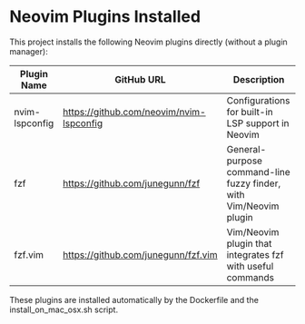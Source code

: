 # Neovim Plugins Installed

This project installs the following Neovim plugins directly (without a plugin manager):

| Plugin Name      | GitHub URL                                         | Description                                                      |
|------------------|----------------------------------------------------|------------------------------------------------------------------|
| nvim-lspconfig   | https://github.com/neovim/nvim-lspconfig           | Configurations for built-in LSP support in Neovim                |
| fzf              | https://github.com/junegunn/fzf                    | General-purpose command-line fuzzy finder, with Vim/Neovim plugin |
| fzf.vim          | https://github.com/junegunn/fzf.vim                | Vim/Neovim plugin that integrates fzf with useful commands        |

These plugins are installed automatically by the Dockerfile and the install_on_mac_osx.sh script. 